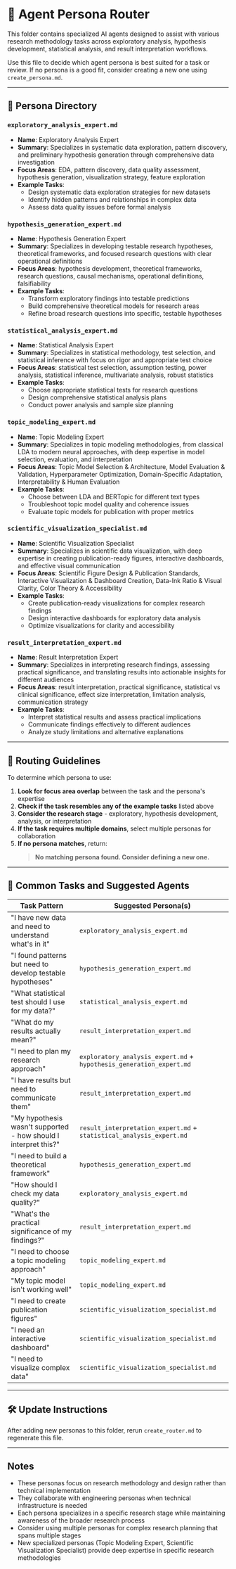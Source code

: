 # 🧭 Agent Persona Router

This folder contains specialized AI agents designed to assist with various research methodology tasks across exploratory analysis, hypothesis development, statistical analysis, and result interpretation workflows.

Use this file to decide which agent persona is best suited for a task or review. If no persona is a good fit, consider creating a new one using `create_persona.md`.

---

## 🧠 Persona Directory

### `exploratory_analysis_expert.md`
- **Name**: Exploratory Analysis Expert
- **Summary**: Specializes in systematic data exploration, pattern discovery, and preliminary hypothesis generation through comprehensive data investigation
- **Focus Areas**: EDA, pattern discovery, data quality assessment, hypothesis generation, visualization strategy, feature exploration
- **Example Tasks**:
  - Design systematic data exploration strategies for new datasets
  - Identify hidden patterns and relationships in complex data
  - Assess data quality issues before formal analysis

### `hypothesis_generation_expert.md`
- **Name**: Hypothesis Generation Expert
- **Summary**: Specializes in developing testable research hypotheses, theoretical frameworks, and focused research questions with clear operational definitions
- **Focus Areas**: hypothesis development, theoretical frameworks, research questions, causal mechanisms, operational definitions, falsifiability
- **Example Tasks**:
  - Transform exploratory findings into testable predictions
  - Build comprehensive theoretical models for research areas
  - Refine broad research questions into specific, testable hypotheses

### `statistical_analysis_expert.md`
- **Name**: Statistical Analysis Expert
- **Summary**: Specializes in statistical methodology, test selection, and statistical inference with focus on rigor and appropriate test choice
- **Focus Areas**: statistical test selection, assumption testing, power analysis, statistical inference, multivariate analysis, robust statistics
- **Example Tasks**:
  - Choose appropriate statistical tests for research questions
  - Design comprehensive statistical analysis plans
  - Conduct power analysis and sample size planning

### `topic_modeling_expert.md`
- **Name**: Topic Modeling Expert
- **Summary**: Specializes in topic modeling methodologies, from classical LDA to modern neural approaches, with deep expertise in model selection, evaluation, and interpretation
- **Focus Areas**: Topic Model Selection & Architecture, Model Evaluation & Validation, Hyperparameter Optimization, Domain-Specific Adaptation, Interpretability & Human Evaluation
- **Example Tasks**:
  - Choose between LDA and BERTopic for different text types
  - Troubleshoot topic model quality and coherence issues
  - Evaluate topic models for publication with proper metrics

### `scientific_visualization_specialist.md`
- **Name**: Scientific Visualization Specialist
- **Summary**: Specializes in scientific data visualization, with deep expertise in creating publication-ready figures, interactive dashboards, and effective visual communication
- **Focus Areas**: Scientific Figure Design & Publication Standards, Interactive Visualization & Dashboard Creation, Data-Ink Ratio & Visual Clarity, Color Theory & Accessibility
- **Example Tasks**:
  - Create publication-ready visualizations for complex research findings
  - Design interactive dashboards for exploratory data analysis
  - Optimize visualizations for clarity and accessibility

### `result_interpretation_expert.md`
- **Name**: Result Interpretation Expert
- **Summary**: Specializes in interpreting research findings, assessing practical significance, and translating results into actionable insights for different audiences
- **Focus Areas**: result interpretation, practical significance, statistical vs clinical significance, effect size interpretation, limitation analysis, communication strategy
- **Example Tasks**:
  - Interpret statistical results and assess practical implications
  - Communicate findings effectively to different audiences
  - Analyze study limitations and alternative explanations

---

## 📌 Routing Guidelines

To determine which persona to use:

1. **Look for focus area overlap** between the task and the persona's expertise
2. **Check if the task resembles any of the example tasks** listed above
3. **Consider the research stage** - exploratory, hypothesis development, analysis, or interpretation
4. **If the task requires multiple domains**, select multiple personas for collaboration
5. **If no persona matches**, return:
   > **No matching persona found. Consider defining a new one.**

---

## 🔁 Common Tasks and Suggested Agents

| Task Pattern | Suggested Persona(s) |
|--------------|----------------------|
| "I have new data and need to understand what's in it" | `exploratory_analysis_expert.md` |
| "I found patterns but need to develop testable hypotheses" | `hypothesis_generation_expert.md` |
| "What statistical test should I use for my data?" | `statistical_analysis_expert.md` |
| "What do my results actually mean?" | `result_interpretation_expert.md` |
| "I need to plan my research approach" | `exploratory_analysis_expert.md` + `hypothesis_generation_expert.md` |
| "I have results but need to communicate them" | `result_interpretation_expert.md` |
| "My hypothesis wasn't supported - how should I interpret this?" | `result_interpretation_expert.md` + `statistical_analysis_expert.md` |
| "I need to build a theoretical framework" | `hypothesis_generation_expert.md` |
| "How should I check my data quality?" | `exploratory_analysis_expert.md` |
| "What's the practical significance of my findings?" | `result_interpretation_expert.md` |
| "I need to choose a topic modeling approach" | `topic_modeling_expert.md` |
| "My topic model isn't working well" | `topic_modeling_expert.md` |
| "I need to create publication figures" | `scientific_visualization_specialist.md` |
| "I need an interactive dashboard" | `scientific_visualization_specialist.md` |
| "I need to visualize complex data" | `scientific_visualization_specialist.md` |

---

## 🛠️ Update Instructions

After adding new personas to this folder, rerun `create_router.md` to regenerate this file.

---

## Notes

- These personas focus on research methodology and design rather than technical implementation
- They collaborate with engineering personas when technical infrastructure is needed
- Each persona specializes in a specific research stage while maintaining awareness of the broader research process
- Consider using multiple personas for complex research planning that spans multiple stages
- New specialized personas (Topic Modeling Expert, Scientific Visualization Specialist) provide deep expertise in specific research methodologies

